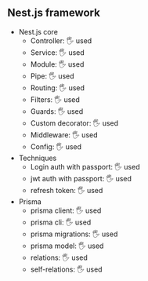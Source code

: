 ## Nest.js framework

- Nest.js core
  - Controller: 🖐️ used
  - Service: 🖐️ used
  - Module: 🖐️ used
  - Pipe: 🖐️ used
  - Routing: 🖐️ used
  - Filters: 🖐️ used
  - Guards: 🖐️ used
  - Custom decorator: 🖐️ used
  - Middleware: 🖐️ used
  - Config: 🖐️ used
- Techniques
  - Login auth with passport: 🖐️ used
  - jwt auth with passport: 🖐️ used
  - refresh token: 🖐️ used
- Prisma
  - prisma client: 🖐️ used
  - prisma cli: 🖐️ used
  - prisma migrations: 🖐️ used
  - prisma model: 🖐️ used
  - relations: 🖐️ used
  - self-relations: 🖐️ used
